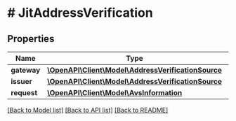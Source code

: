 # # JitAddressVerification

## Properties

Name | Type | Description | Notes
------------ | ------------- | ------------- | -------------
**gateway** | [**\OpenAPI\Client\Model\AddressVerificationSource**](AddressVerificationSource.md) |  | [optional]
**issuer** | [**\OpenAPI\Client\Model\AddressVerificationSource**](AddressVerificationSource.md) |  | [optional]
**request** | [**\OpenAPI\Client\Model\AvsInformation**](AvsInformation.md) |  | [optional]

[[Back to Model list]](../../README.md#models) [[Back to API list]](../../README.md#endpoints) [[Back to README]](../../README.md)
